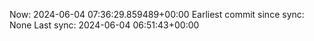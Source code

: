 Now: 2024-06-04 07:36:29.859489+00:00 Earliest commit since sync: None Last sync: 2024-06-04 06:51:43+00:00
